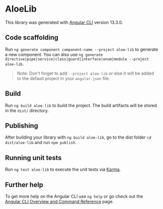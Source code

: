 # AloeLib

This library was generated with [Angular CLI](https://github.com/angular/angular-cli) version 13.3.0.

## Code scaffolding

Run `ng generate component component-name --project aloe-lib` to generate a new component. You can also use `ng generate directive|pipe|service|class|guard|interface|enum|module --project aloe-lib`.
> Note: Don't forget to add `--project aloe-lib` or else it will be added to the default project in your `angular.json` file. 

## Build

Run `ng build aloe-lib` to build the project. The build artifacts will be stored in the `dist/` directory.

## Publishing

After building your library with `ng build aloe-lib`, go to the dist folder `cd dist/aloe-lib` and run `npm publish`.

## Running unit tests

Run `ng test aloe-lib` to execute the unit tests via [Karma](https://karma-runner.github.io).

## Further help

To get more help on the Angular CLI use `ng help` or go check out the [Angular CLI Overview and Command Reference](https://angular.io/cli) page.
